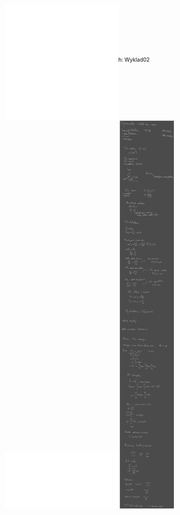 ![Wykład 2 Dynamika](/Notatki/Semestr%202/Fizyka%201.1A/Wyk%C5%82ady/Wyk%C5%82ad%202/Wyk%C5%82ad%202%20Dynamika.pdf)h: Wyklad02
![Równania ruchu](/Notatki/Semestr%202/Fizyka%201.1A/Wyk%C5%82ady/Wyk%C5%82ad%202/R%C3%B3wnania%20ruchu.pdf)![Fizyka - Dynamika Adam Wroński](/Notatki/Semestr%202/Fizyka%201.1A/Wyk%C5%82ady/Wyk%C5%82ad%202/Fizyka%20-%20Dynamika%20Adam%20Wro%C5%84ski.pdf)
![Drawing 2023-03-07 13.10.22.excalidraw](/Notatki/Semestr%202/Fizyka%201.1A/Wyk%C5%82ady/Wyk%C5%82ad%202/Drawing%202023-03-07%2013.10.22.excalidraw.svg)